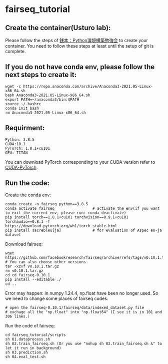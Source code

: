 # fairseq_tutorial
## Create the container(Usturo lab):
Please follow the steps of [銭本：Python環境構築勉強会](http://nlp.iit.tsukuba.ac.jp/local/wiki/index.php?%C1%AC%CB%DC%A1%A7Python%B4%C4%B6%AD%B9%BD%C3%DB%CA%D9%B6%AF%B2%F1) to create your container. 
You need to follow these steps at least until the setup of git is complete.

## If you do not have conda env, please follow the next steps to create it:
```
wget -c https://repo.anaconda.com/archive/Anaconda3-2021.05-Linux-x86_64.sh
bash Anaconda3-2021.05-Linux-x86_64.sh
export PATH=~/anaconda3/bin:$PATH
source ~/.bashrc
conda init bash
rm Anaconda3-2021.05-Linux-x86_64.sh
```

## Requirment:
```
Python: 3.8.5
CUDA:10.1
PyTorch: 1.8.1+cu101 
GPU: TITAN
```
You can download PyTorch corresponding to your CUDA version refer to [CUDA-PyTorch](https://pytorch.org/get-started/previous-versions/).

## Run the code:
Create the conda env:
```
conda create -n fairseq python==3.8.5
conda activate fairseq                 # activate the env(if you want to exit the current env, please run: conda deactivate)
pip install torch==1.8.1+cu101 torchvision==0.9.1+cu101 torchaudio==0.8.1 -f https://download.pytorch.org/whl/torch_stable.html
pip install sacrebleu[ja]              # for evaluation of Aspec en-ja dataset
```
Download fairseq:
```
wget https://github.com/facebookresearch/fairseq/archive/refs/tags/v0.10.1.tar.gz    # You can also choose other versions
tar -xzvf v0.10.1.tar.gz
rm v0.10.1.tar.gz
cd cd fairseq-0.10.1
pip install --editable ./
cd ..
```
Error may happen:
In numpy 1.24.4, np.float have been no longer used. So we need to change some places of fairseq codes.
```
# open the fairseq-0.10.1/fairseq/data/indexed_dataset.py file
# exchage all the "np.float" into "np.float64" (I see it is in 101 and 306 lines.)
```

Run the code of fairseq:
```
cd fairseq_tutorial/scripts
sh 01.dataprocess.sh
sh 02.train_fairseq.sh (Or you use "nohup sh 02.train_fairseq.sh &" to let it run in background)
sh 03.prediction.sh
sh 04.eval_test.sh
```
